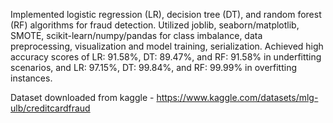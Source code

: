 Implemented logistic regression (LR), decision tree (DT), and random forest (RF) algorithms for fraud detection.
Utilized joblib, seaborn/matplotlib, SMOTE, scikit-learn/numpy/pandas   for class imbalance, data preprocessing, visualization and model training, serialization.
Achieved high accuracy scores of LR: 91.58\%, DT: 89.47\%, and RF: 91.58\% in underfitting scenarios, and LR: 97.15\%, DT: 99.84\%, and RF: 99.99\% in overfitting instances.


Dataset downloaded from kaggle - https://www.kaggle.com/datasets/mlg-ulb/creditcardfraud
